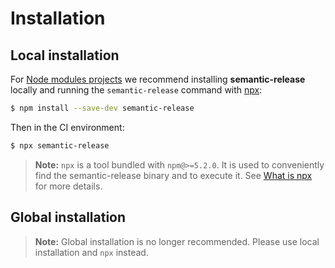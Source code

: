 # Installation

## Local installation

For [Node modules projects](https://docs.npmjs.com/getting-started/creating-node-modules) we recommend installing **semantic-release** locally and running the `semantic-release` command with [npx](https://www.npmjs.com/package/npx):

```bash
$ npm install --save-dev semantic-release
```

Then in the CI environment:

```bash
$ npx semantic-release
```

> **Note:** `npx` is a tool bundled with `npm@>=5.2.0`. It is used to conveniently find the semantic-release binary and to execute it. See [What is npx](../05-support/FAQ.md#what-is-npx) for more details.

## Global installation

> **Note:** Global installation is no longer recommended. Please use local installation and `npx` instead.


